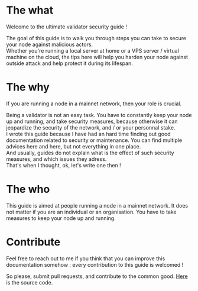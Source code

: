 # The what

Welcome to the ultimate validator security guide !

The goal of this guide is to walk you through steps you can take to secure your node against malicious actors.  
Whether you're running a local server at home or a VPS server / virtual machine on the cloud, the tips here will help you harden your node against outside attack and help protect it during its lifespan.


# The why

If you are running a node in a mainnet network, then your role is crucial.

Being a validator is not an easy task. You have to constantly keep your node up and running, and take security measures, because otherwise it can jeopardize the security of the network, and / or your personnal stake.  
I wrote this guide because I have had an hard time finding out good documentation related to security or maintenance. You can find multiple advices here and here, but not everything in one place.  
And usually, guides do not explain what is the effect of such security measures, and which issues they adress.  
That's when I thought, ok, let's write one then !


# The who

This guide is aimed at people running a node in a mainnet network. It does not matter if you are an individual or an organisation. You have to take measures to keep your node up and running.


# Contribute

Feel free to reach out to me if you think that you can improve this documentation somehow : every contribution to this guide is welcomed !

So please, submit pull requests, and contribute to the common good. [Here](https://github.com/soragXYZ/validatorUltimateGuide/tree/EN) is the source code.
